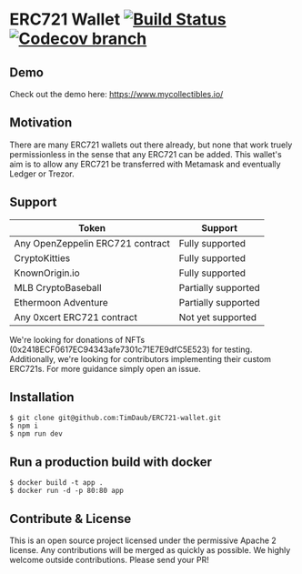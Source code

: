 # ERC721 Wallet [![Build Status](https://travis-ci.com/TimDaub/ERC721-wallet.svg?branch=master)](https://travis-ci.com/TimDaub/ERC721-wallet) [![Codecov branch](https://img.shields.io/codecov/c/github/TimDaub/ERC721-wallet/master.svg)](https://codecov.io/github/TimDaub/ERC721-wallet?branch=master)

## Demo

Check out the demo here: https://www.mycollectibles.io/

## Motivation

There are many ERC721 wallets out there already, but none that work truely
permissionless in the sense that any ERC721 can be added. This wallet's aim is
to allow any ERC721 be transferred with Metamask and eventually Ledger or
Trezor.

## Support

|Token|Support|
|---|---|
|Any OpenZeppelin ERC721 contract|Fully supported|
|CryptoKitties|Fully supported|
|KnownOrigin.io|Fully supported|
|MLB CryptoBaseball|Partially supported|
|Ethermoon Adventure|Partially supported|
|Any 0xcert ERC721 contract|Not yet supported|

We're looking for donations of NFTs (0x2418ECF0617EC94343afe7301c71E7E9dfC5E523) for testing. Additionally, we're looking for contributors implementing their custom ERC721s. For more guidance simply open an issue.

## Installation

```
$ git clone git@github.com:TimDaub/ERC721-wallet.git
$ npm i
$ npm run dev
```

## Run a production build with docker

```
$ docker build -t app .
$ docker run -d -p 80:80 app
```

## Contribute & License

This is an open source project licensed under the permissive Apache 2 license.
Any contributions will be merged as quickly as possible. We highly welcome
outside contributions. Please send your PR!
